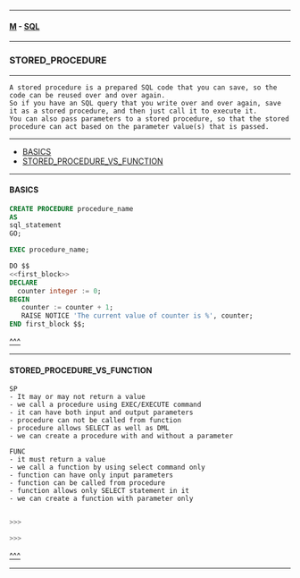 
---

#### [M](https://github.com/ttltrk/TTT/blob/master/menu.md) - [SQL](https://github.com/ttltrk/TTT/blob/master/SQL/SQL.md)

---

### STORED_PROCEDURE

---

```
A stored procedure is a prepared SQL code that you can save, so the code can be reused over and over again.
So if you have an SQL query that you write over and over again, save it as a stored procedure, and then just call it to execute it.
You can also pass parameters to a stored procedure, so that the stored procedure can act based on the parameter value(s) that is passed.
```

---

* [BASICS](#BASICS)
* [STORED_PROCEDURE_VS_FUNCTION](#STORED_PROCEDURE_VS_FUNCTION)

---

#### BASICS

```SQL
CREATE PROCEDURE procedure_name
AS
sql_statement
GO;

EXEC procedure_name;
```

```sql
DO $$
<<first_block>>
DECLARE
  counter integer := 0;
BEGIN
   counter := counter + 1;
   RAISE NOTICE 'The current value of counter is %', counter;
END first_block $$;
```

[^^^](#STORED_PROCEDURE)

---

#### STORED_PROCEDURE_VS_FUNCTION

```
SP
- It may or may not return a value
- we call a procedure using EXEC/EXECUTE command
- it can have both input and output parameters
- procedure can not be called from function
- procedure allows SELECT as well as DML
- we can create a procedure with and without a parameter 

FUNC
- it must return a value
- we call a function by using select command only
- function can have only input parameters
- function can be called from procedure
- function allows only SELECT statement in it
- we can create a function with parameter only
```

```sql

>>>

>>>
```

[^^^](#STORED_PROCEDURE)

---
